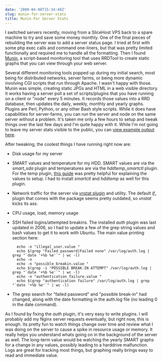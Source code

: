 ```yaml
---
date: '2009-04-08T15:34:48Z'
slug: munin-for-server-stats
title: Munin For Server Stats
---
```



I switched servers recently, moving from a SliceHost VPS back to a spare machine
to try and save some money monthly. One of the final pieces of rebuilding the
server was to add a server status page. I tried at first with some php exec
calls and command one-liners, but that was pretty limited functionally and
required me to handle all the formatting. Then I found
[Munin](http://munin-monitoring.org/), a script-based monitoring tool that
uses RRDTool to create static graphs that you can view through your web server.

Several different monitoring tools popped up during my initial search, most
being for distributed networks, server farms, or being more dynamic involving
CGI scripts that run through Apache. I wasn't happy with those. Munin was
simple, creating static JPGs and HTML in a web visible directory. It works
having a server poll a set of scripts/plugins that you have running on a client
or "node" every 5 minutes. It records those values into a RRD database, then
updates the daily, weekly, monthly and yearly graphs. Plugins are Perl, Python,
or any other Bash style scripts. While it does have capabilities for
server-farms, you can run the server and node on the same server without
a problem. It's taken me only a few hours to setup and tweak things over the
last few days and I'm quite happy with it. While I'm not going to leave my
server stats visible to the public, you can [view example output
here](http://munin.ping.uio.no/).

After tweaking, the coolest things I have running right now are:

* Disk usage for my server

* SMART values and temperature for my HDD. SMART values are via the
  <em>smart_sda</em> plugin and temperatures are via the
  <em>hddtemp_smartctl</em> plugin. For the temp plugin, <a
  title="http://www.linuxweblog.com/blogs/sandip/20081224/munin-node-plugin-configurations"
  href="http://www.linuxweblog.com/blogs/sandip/20081224/munin-node-plugin-configurations"
  target="_blank">this guide</a> was pretty helpful for explaining the values to
  setup. I had to install <em>smartctl</em> and <em>hddtemp</em> as well for
  this plugin.

* Network traffic for the server via <a
  title="http://muninexchange.projects.linpro.no/?view&amp;phid=400"
  href="http://muninexchange.projects.linpro.no/?view&amp;phid=400">vnstat
  plugin</a> and utility. The default <em>if_</em> plugin that comes with the
  package seems pretty outdated, so <em>vnstat</em> kicks its ass.

* CPU usage, load, memory usage

* SSH failed logins/attempted breakins. The installed <em>auth</em> plugin was
  last updated in 2006, so I had to update a few of the grep string values and
  bash values to get it to work with Ubuntu. The main value printing section
  here:

        echo -n "illegal_user.value "
        echo $(grep "Failed password|Failed none" /var/log/auth.log | grep "`date '+%b %e'`" | wc -l)
        echo -n
        echo -n "possible_breakin.value "
        echo $(grep -i "POSSIBLE BREAK-IN ATTEMPT" /var/log/auth.log | grep "`date '+%b %e'`" | wc -l)
        echo -n "authentication_failure.value "
        echo $(grep "authentication failure" /var/log/auth.log | grep "`date '+%b %e'`" | wc -l)

* The grep search for "failed password" and "possible break-in" had changed,
  along with the date formatting in the auth.log file (no leading 0 in the date
  command).

As I found by fixing the <em>auth</em> plugin, it's very easy to write plugins. I will probably add my Nginx server requests eventually, but right now, this is enough. Its pretty fun to watch things change over time and review what I was doing on the server to cause a spike in resource usage or memory. It really helps you understand whats going on in the background of the server as well. The long-term value would be watching the yearly SMART graphs for a change in any values, possibly leading to a harddrive malfunction. Logs are great for tracking most things, but graphing really brings easy to read and immediate value.

